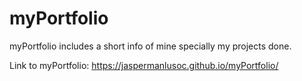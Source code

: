 # myPortfolio
myPortfolio includes a short info of mine specially my projects done.

Link to myPortfolio:
https://jaspermanlusoc.github.io/myPortfolio/

